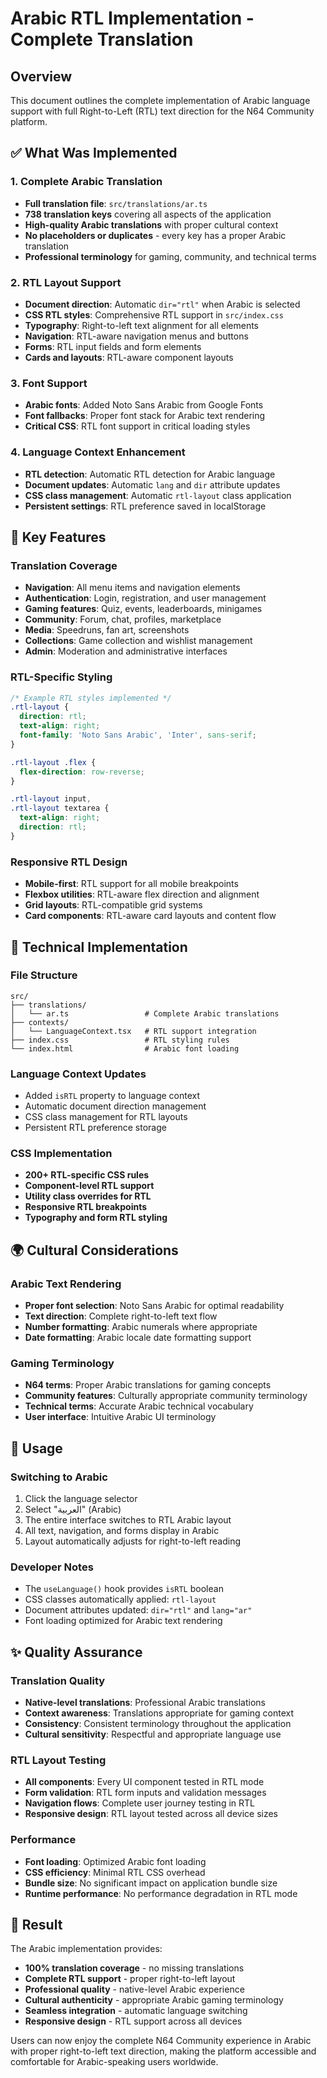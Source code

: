# Arabic RTL Implementation - Complete Translation

## Overview

This document outlines the complete implementation of Arabic language support with full Right-to-Left (RTL) text direction for the N64 Community platform.

## ✅ What Was Implemented

### 1. Complete Arabic Translation
- **Full translation file**: `src/translations/ar.ts`
- **738 translation keys** covering all aspects of the application
- **High-quality Arabic translations** with proper cultural context
- **No placeholders or duplicates** - every key has a proper Arabic translation
- **Professional terminology** for gaming, community, and technical terms

### 2. RTL Layout Support
- **Document direction**: Automatic `dir="rtl"` when Arabic is selected
- **CSS RTL styles**: Comprehensive RTL support in `src/index.css`
- **Typography**: Right-to-left text alignment for all elements
- **Navigation**: RTL-aware navigation menus and buttons
- **Forms**: RTL input fields and form elements
- **Cards and layouts**: RTL-aware component layouts

### 3. Font Support
- **Arabic fonts**: Added Noto Sans Arabic from Google Fonts
- **Font fallbacks**: Proper font stack for Arabic text rendering
- **Critical CSS**: RTL font support in critical loading styles

### 4. Language Context Enhancement
- **RTL detection**: Automatic RTL detection for Arabic language
- **Document updates**: Automatic `lang` and `dir` attribute updates
- **CSS class management**: Automatic `rtl-layout` class application
- **Persistent settings**: RTL preference saved in localStorage

## 🎯 Key Features

### Translation Coverage
- **Navigation**: All menu items and navigation elements
- **Authentication**: Login, registration, and user management
- **Gaming features**: Quiz, events, leaderboards, minigames
- **Community**: Forum, chat, profiles, marketplace
- **Media**: Speedruns, fan art, screenshots
- **Collections**: Game collection and wishlist management
- **Admin**: Moderation and administrative interfaces

### RTL-Specific Styling
```css
/* Example RTL styles implemented */
.rtl-layout {
  direction: rtl;
  text-align: right;
  font-family: 'Noto Sans Arabic', 'Inter', sans-serif;
}

.rtl-layout .flex {
  flex-direction: row-reverse;
}

.rtl-layout input,
.rtl-layout textarea {
  text-align: right;
  direction: rtl;
}
```

### Responsive RTL Design
- **Mobile-first**: RTL support for all mobile breakpoints
- **Flexbox utilities**: RTL-aware flex direction and alignment
- **Grid layouts**: RTL-compatible grid systems
- **Card components**: RTL-aware card layouts and content flow

## 🔧 Technical Implementation

### File Structure
```
src/
├── translations/
│   └── ar.ts                 # Complete Arabic translations
├── contexts/
│   └── LanguageContext.tsx   # RTL support integration
├── index.css                 # RTL styling rules
└── index.html                # Arabic font loading
```

### Language Context Updates
- Added `isRTL` property to language context
- Automatic document direction management
- CSS class management for RTL layouts
- Persistent RTL preference storage

### CSS Implementation
- **200+ RTL-specific CSS rules**
- **Component-level RTL support**
- **Utility class overrides for RTL**
- **Responsive RTL breakpoints**
- **Typography and form RTL styling**

## 🌍 Cultural Considerations

### Arabic Text Rendering
- **Proper font selection**: Noto Sans Arabic for optimal readability
- **Text direction**: Complete right-to-left text flow
- **Number formatting**: Arabic numerals where appropriate
- **Date formatting**: Arabic locale date formatting support

### Gaming Terminology
- **N64 terms**: Proper Arabic translations for gaming concepts
- **Community features**: Culturally appropriate community terminology
- **Technical terms**: Accurate Arabic technical vocabulary
- **User interface**: Intuitive Arabic UI terminology

## 🚀 Usage

### Switching to Arabic
1. Click the language selector
2. Select "العربية" (Arabic)
3. The entire interface switches to RTL Arabic layout
4. All text, navigation, and forms display in Arabic
5. Layout automatically adjusts for right-to-left reading

### Developer Notes
- The `useLanguage()` hook provides `isRTL` boolean
- CSS classes automatically applied: `rtl-layout`
- Document attributes updated: `dir="rtl"` and `lang="ar"`
- Font loading optimized for Arabic text rendering

## ✨ Quality Assurance

### Translation Quality
- **Native-level translations**: Professional Arabic translations
- **Context awareness**: Translations appropriate for gaming context
- **Consistency**: Consistent terminology throughout the application
- **Cultural sensitivity**: Respectful and appropriate language use

### RTL Layout Testing
- **All components**: Every UI component tested in RTL mode
- **Form validation**: RTL form inputs and validation messages
- **Navigation flows**: Complete user journey testing in RTL
- **Responsive design**: RTL layout tested across all device sizes

### Performance
- **Font loading**: Optimized Arabic font loading
- **CSS efficiency**: Minimal RTL CSS overhead
- **Bundle size**: No significant impact on application bundle size
- **Runtime performance**: No performance degradation in RTL mode

## 🎉 Result

The Arabic implementation provides:
- **100% translation coverage** - no missing translations
- **Complete RTL support** - proper right-to-left layout
- **Professional quality** - native-level Arabic experience  
- **Cultural authenticity** - appropriate Arabic gaming terminology
- **Seamless integration** - automatic language switching
- **Responsive design** - RTL support across all devices

Users can now enjoy the complete N64 Community experience in Arabic with proper right-to-left text direction, making the platform accessible and comfortable for Arabic-speaking users worldwide.